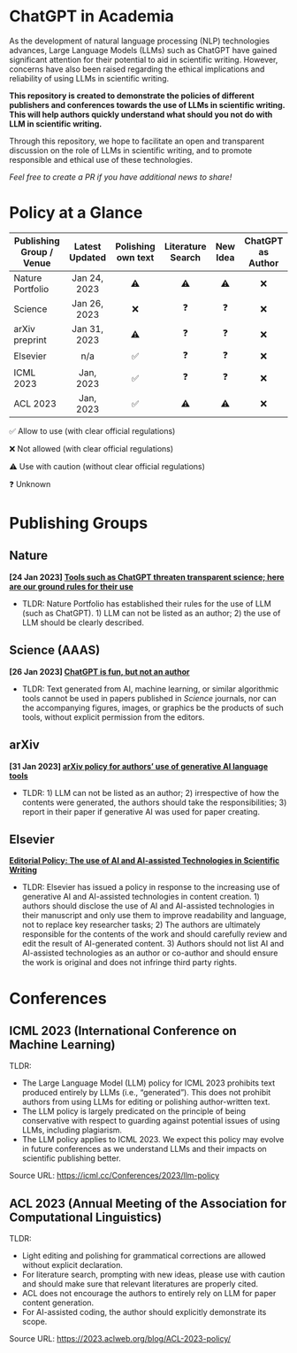 # ChatGPT in Academia

As the development of natural language processing (NLP) technologies advances, Large Language Models (LLMs) such as ChatGPT have gained significant attention for their potential to aid in scientific writing. However, concerns have also been raised regarding the ethical implications and reliability of using LLMs in scientific writing.

**This repository is created to demonstrate the policies of different publishers and conferences towards the use of LLMs in scientific writing. This will help authors quickly understand what should you not do with LLM in scientific writing.**

Through this repository, we hope to facilitate an open and transparent discussion on the role of LLMs in scientific writing, and to promote responsible and ethical use of these technologies. 

*Feel free to create a PR if you have additional news to share!*


# Policy at a Glance

| Publishing Group / Venue | Latest Updated | Polishing own text | Literature Search | New Idea | ChatGPT as Author |
| ------------------------ | :------------: | :----------------: | :---------------: | :------: | :---------------: |
| Nature Portfolio         |  Jan 24, 2023  |         ⚠️          |         ⚠️         |    ⚠️     |         ❌         |
| Science                  |  Jan 26, 2023  |         ❌          |         ❓         |    ❓     |         ❌         |
| arXiv preprint           |  Jan 31, 2023  |         ⚠️          |         ❓         |    ❓     |         ❌         |
| Elsevier                 |      n/a       |         ✅          |         ❓         |    ❓     |         ❌         |
| ICML 2023                |   Jan, 2023    |         ✅          |         ❓         |    ❓     |         ❌         |
| ACL 2023                 |   Jan, 2023    |         ✅          |         ⚠️         |    ⚠️     |         ❌         |


✅ Allow to use (with clear official regulations)

❌ Not allowed (with clear official regulations)

⚠️ Use with caution (without clear official regulations)

❓ Unknown

# Publishing Groups

## Nature

**[24 Jan 2023] [Tools such as ChatGPT threaten transparent science; here are our ground rules for their use](https://www.nature.com/articles/d41586-023-00191-1)**

- TLDR: Nature Portfolio has established their rules for the use of LLM (such as ChatGPT). 1) LLM can not be listed as an author; 2) the use of LLM should be clearly described.

## Science (AAAS)

**[26 Jan 2023] [ChatGPT is fun, but not an author](https://www.science.org/doi/10.1126/science.adg7879)**

- TLDR: Text generated from AI, machine learning, or similar algorithmic tools cannot be used in papers published in *Science* journals, nor can the accompanying figures, images, or graphics be the products of such tools, without explicit permission from the editors.

## arXiv

**[31 Jan 2023] [arXiv policy for authors’ use of generative AI language tools](https://blog.arxiv.org/2023/01/31/arxiv-announces-new-policy-on-chatgpt-and-similar-tools/)**

- TLDR: 1) LLM can not be listed as an author; 2) irrespective of how the contents were generated, the authors should take the responsibilities; 3) report in their paper if generative AI was used for paper creating.

## Elsevier

**[Editorial Policy: The use of AI and AI-assisted Technologies in Scientific Writing](https://www.elsevier.com/about/policies/publishing-ethics)**

- TLDR: Elsevier has issued a policy in response to the increasing use of generative AI and AI-assisted technologies in content creation. 1) authors should disclose the use of AI and AI-assisted technologies in their manuscript and only use them to improve readability and language, not to replace key researcher tasks; 2) The authors are ultimately responsible for the contents of the work and should carefully review and edit the result of AI-generated content. 3) Authors should not list AI and AI-assisted technologies as an author or co-author and should ensure the work is original and does not infringe third party rights. 

# Conferences

## ICML 2023 (International Conference on Machine Learning)

TLDR: 

- The Large Language Model (LLM) policy for ICML 2023 prohibits text produced entirely by LLMs (i.e., “generated”). This does not prohibit authors from using LLMs for editing or polishing author-written text. 
- The LLM policy is largely predicated on the principle of being conservative with respect to guarding against potential issues of using LLMs, including plagiarism.
- The LLM policy applies to ICML 2023. We expect this policy may evolve in future conferences as we understand LLMs and their impacts on scientific publishing better. 

Source URL: https://icml.cc/Conferences/2023/llm-policy

## ACL 2023 (Annual Meeting of the Association for Computational Linguistics)

TLDR: 

- Light editing and polishing for grammatical corrections are allowed without explicit declaration.
- For literature search, prompting with new ideas, please use with caution and should make sure that relevant literatures are properly cited.
- ACL does not encourage the authors to entirely rely on LLM for paper content generation.
- For AI-assisted coding, the author should explicitly demonstrate its scope.

Source URL: https://2023.aclweb.org/blog/ACL-2023-policy/
